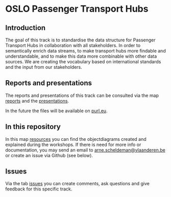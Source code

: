 # OSLO Passenger Transport Hubs

## Introduction

The goal of this track is to standardise the data structure for Passenger Transport Hubs in collaboration with all stakeholders. In order to semantically enrich data streams, to make transport hubs more findable and understandable, and to make this data more combinable with other data sources. We are creating the vocabulary based on international standards and the input from our stakeholders.

## Reports and presentations

The reports and presentations of this track can be consulted via the map [reports](https://github.com/Informatievlaanderen/OSLOthema-passengerTransportHubs/tree/standaardenregister/reports) and the [presentations](https://github.com/Informatievlaanderen/OSLOthema-passengerTransportHubs/tree/standaardenregister/presentations).

In the future the files will be available on [purl.eu](https://purl.eu/doc/applicationprofile/mobility/passenger-transport-hubs/index_en.htm).

## In this repository

In this map [resources](https://github.com/Informatievlaanderen/OSLOthema-passengerTransportHubs/tree/master/resources) you can find the objectdiagrams created and explained during the workshops. If there is need for more info or documentation, you may send an email to arne.scheldeman@vlaanderen.be or create an issue via Github (see below).

## Issues

Via the tab [issues](https://github.com/Informatievlaanderen/OSLOthema-passengerTransportHubs/issues) you can create comments, ask questions and give feedback for this specific track.
